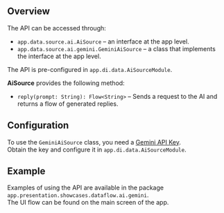 ## Overview

The API can be accessed through:
- `app.data.source.ai.AiSource` – an interface at the app level.
- `app.data.source.ai.gemini.GeminiAiSource` – a class that implements the interface at the app level.

The API is pre-configured in `app.di.data.AiSourceModule`.

**AiSource** provides the following method:

- `reply(prompt: String): Flow<String>` – Sends a request to the AI and returns a flow of generated replies.

## Configuration

To use the `GeminiAiSource` class, you need a [Gemini API Key](https://ai.google.dev/gemini-api/docs/api-key).  
Obtain the key and configure it in `app.di.data.AiSourceModule`.

## Example

Examples of using the API are available in the package `app.presentation.showcases.dataflow.ai.gemini`.  
The UI flow can be found on the main screen of the app.